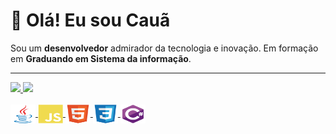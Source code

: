 # 👋 Olá! Eu sou Cauã

Sou um **desenvolvedor** admirador da tecnologia e inovação. Em formação em **Graduando em Sistema da informação**.

---

 <div>
   <a href="https://github.com/cauafortes">
   <img height="180em" src="https://github-readme-stats.vercel.app/api?username=cauafortes&show_icons=true&theme=tokyonight&include_all_commits=true&count_private=true"/>
   <img height="180em" src="https://github-readme-stats.vercel.app/api/top-langs/?username=cauafortes&layout=compact&langs_count=6&theme=tokyonight"/>

</div>
<div style="display: inline_block"><br>
 
  <img align="center" alt="JAVA" height="30" width="40" src="https://raw.githubusercontent.com/devicons/devicon/master/icons/java/java-original.svg" />
  <img align="center" alt="Js" height="30" width="40" src="https://raw.githubusercontent.com/devicons/devicon/master/icons/javascript/javascript-plain.svg">
  <img align="center" alt="HTML" height="30" width="40" src="https://raw.githubusercontent.com/devicons/devicon/master/icons/html5/html5-original.svg">
  <img align="center" alt="CSS" height="30" width="40"  src="https://raw.githubusercontent.com/devicons/devicon/master/icons/css3/css3-original.svg">
  <img align="center" alt="C#" height="30" width="40" src="https://raw.githubusercontent.com/devicons/devicon/master/icons/csharp/csharp-original.svg" />




</div>
 
 <br>
 
